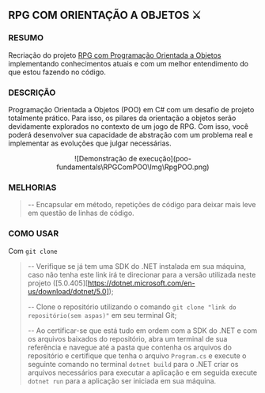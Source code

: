 ## RPG COM ORIENTAÇÃO A OBJETOS ⚔️

### RESUMO

Recriação do projeto [RPG com Programação Orientada a Objetos](https://github.com/SirGustv/RPG_com_Orientacao_a_Objetos_Csharp) implementando conhecimentos atuais e com um melhor entendimento do que estou fazendo no código.

### DESCRIÇÃO

Programação Orientada a Objetos (POO) em C# com um desafio de projeto totalmente prático. Para isso, os pilares da orientação a objetos serão devidamente explorados no contexto de um jogo de RPG. Com isso, você poderá desenvolver sua capacidade de abstração com um problema real e implementar as evoluções que julgar necessárias.

<center>![Demonstração de execução](poo-fundamentals\RPGComPOO\Img\RpgPOO.png)</center>

### MELHORIAS

> -- Encapsular em método, repetições de código para deixar mais leve em questão de linhas de código.

### COMO USAR

Com `git clone`

> -- Verifique se já tem uma SDK do .NET instalada em sua máquina, caso não tenha este link irá te direcionar para a versão utilizada neste projeto ([5.0.405][https://dotnet.microsoft.com/en-us/download/dotnet/5.0]);
>
> -- Clone o repositório utilizando o comando `git clone "link do repositório(sem aspas)"` em seu terminal Git;
>
> -- Ao certificar-se que está tudo em ordem com a SDK do .NET e com os arquivos baixados do repositório, abra um terminal de sua referência e navegue até a pasta que contenha os arquivos do repositório e certifique que tenha o arquivo `Program.cs` e execute o seguinte comando no terminal `dotnet build` para o .NET criar os arquivos necessários para executar a aplicação e em seguida execute `dotnet run` para a aplicação ser iniciada em sua máquina.